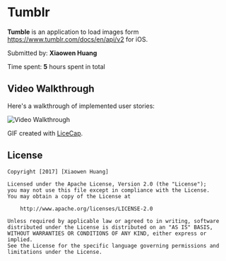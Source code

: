 # Tumblr

**Tumble** is an application to load images form https://www.tumblr.com/docs/en/api/v2 for iOS.

Submitted by: **Xiaowen Huang**

Time spent: **5** hours spent in total

## Video Walkthrough 

Here's a walkthrough of implemented user stories:

<img src='http://i.imgur.com/GSWiqJ3.gif' title='Video Walkthrough' width='' alt='Video Walkthrough' />


GIF created with [LiceCap](http://www.cockos.com/licecap/).


## License

    Copyright [2017] [Xiaowen Huang]

    Licensed under the Apache License, Version 2.0 (the "License");
    you may not use this file except in compliance with the License.
    You may obtain a copy of the License at

        http://www.apache.org/licenses/LICENSE-2.0

    Unless required by applicable law or agreed to in writing, software
    distributed under the License is distributed on an "AS IS" BASIS,
    WITHOUT WARRANTIES OR CONDITIONS OF ANY KIND, either express or implied.
    See the License for the specific language governing permissions and
    limitations under the License.
